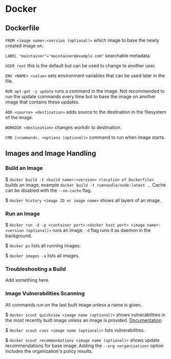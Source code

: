 # Docker

## Dockerfile

`FROM <image name>:<version (optional)>` which image to base the newly created image on.

`LABEL "maintainer"="maintainer@example.com"` searchable metadata.

`USER root` this is the default but can be used to change to another user.

`ENV <NAME> <value>` sets environment variables that can be used later in the file.

`RUN apt-get -y update` runs a command in the image. Not recommended to run the update commands every time but to base the image on another image that contains these updates.

`ADD <source> <destination>` adds source to the destination in the filesystem of the image.

`WORKDIR <destination>` changes workdir to destination.

`CMD [<command>, <options (optional)>` command to run when image starts.

## Images and Image Handling

### Build an Image

$ `docker build -t <build name>:<version> <location of Dockerfile>` builds an image, example `docker build -t rumnoodle/node:latest .`. Cache can be disabled with the `--no-cache` flag.

$ `docker history <image ID or image name>` shows all layers of an image.

### Run an Image

$ `docker run -d -p <container port>:<docker host port> <image name>:<version (optional)>` runs an image. `-d` flag runs it as daemon in the background.

$ `docker ps` lists all running images.

$ `docker images -a` lists all images.

### Troubleshooting a Build

Add something here.

### Image Vulnerabilities Scanning

All commands run on the last built image unless a name is given.

$ `docker scout quickview <image name (optional)>` shows vulnerabilities in the most recently built image unless an image is provided. [Documentation](https://docs.docker.com/engine/reference/commandline/scout_quickview/ "Docker scout quickview documentation")

$ `docker scout cves <image name (optional)>` lists vulnerabilities.

$ `docker scout recommendations <image name (optional)>` shows update recommendations for base image. Adding the `--org <organization>` option includes the organization's policy results.
